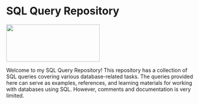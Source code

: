 # SQL Query Repository

<img src="https://upload.wikimedia.org/wikipedia/commons/8/87/Sql_data_base_with_logo.png" width="250" height="100">

Welcome to my SQL Query Repository! This repository has a collection of SQL queries covering various database-related tasks. The queries provided here can serve as examples, references, and learning materials for working with databases using SQL. However, comments and documentation is very limited. 
